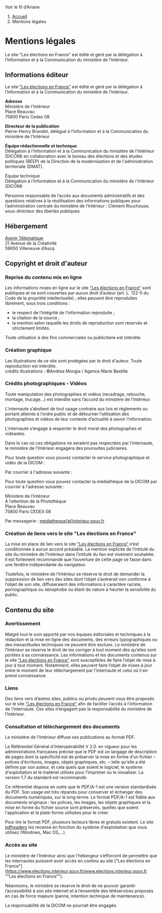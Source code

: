 Voir le fil d’Ariane

1. [Accueil](https://www.elections.interieur.gouv.fr/)
2. Mentions légales

Mentions légales
================

Le site "Les élections en France" est édité et géré par la délégation à l’Information et à la Communication du ministère de l’Intérieur.

Informations éditeur
--------------------

Le site ["Les élections en France"](https://www.elections.interieur.gouv.fr/ "Lien externe - &amp;quot;Les élections en France&amp;quot; - Nouvelle fenêtre") est édité et géré par la délégation à l’Information et à la Communication du ministère de l’Intérieur.  
  
**Adresse**  
Ministère de l'Intérieur  
Place Beauvau  
75800 Paris Cedex 08

**Directeur de la publication**  
Pierre-Henry Brandet, délégué à l’Information et à la Communication du ministère de l’Intérieur

**Équipe rédactionnelle et technique**  
Délégation à l'Information et à la Communication du ministère de l'Intérieur (DICOM) en collaboration avec le bureau des élections et des études politiques (BEEP) de la Direction de la modernisation et de l'administration territoriale (DMAT).  
  
Équipe technique  
Délégation à l’Information et à la Communication du ministère de l'Intérieur (DICOM)  
  
Personne responsable de l’accès aux documents administratifs et des questions relatives à la réutilisation des informations publiques pour l’administration centrale du ministère de l’Intérieur : Clément Rouchouse, sous-directeur des libertés publiques

Hébergement
-----------

[Avenir Télématique](https://www.ate.info/ "Lien externe - Avenir Télématique - Nouvelle fenêtre")  
21 Avenue de la Créativité  
59650 Villeneuve d’Ascq

Copyright et droit d'auteur
---------------------------

### Reprise du contenu mis en ligne

Les informations mises en ligne sur le site ["Les élections en France"](https://www.elections.interieur.gouv.fr/ "Lien externe - &amp;quot;Les élections en France&amp;quot; - Nouvelle fenêtre") sont publiques et ne sont couvertes par aucun droit d’auteur (art. L. 122-5 du Code de la propriété intellectuelle) ; elles peuvent être reproduites librement, sous trois conditions :

* le respect de l’intégrité de l’information reproduite ;
* la citation de la source ;
* la mention selon laquelle les droits de reproduction sont réservés et strictement limités.

Toute utilisation à des fins commerciales ou publicitaire est interdite.

### Création graphique

Les illustrations de ce site sont protégées par le droit d'auteur. Toute reproduction est interdite.  
crédits illustrations : ©Andrea Mongia / Agence Marie Bastille

### Crédits photographiques - Vidéos

Toute manipulation des photographies et vidéos (recadrage, retouche, montage, trucage…) est interdite sans l’accord du ministère de l’Intérieur.

L’internaute s’abstient de tout usage contraire aux lois et règlements ou portant atteinte à l’ordre public et de détourner l’utilisation des photographies et vidéos de leur contexte d’actualité à savoir l’information.

L’internaute s’engage à respecter le droit moral des photographes et vidéastes.

Dans le cas où ces obligations ne seraient pas respectées par l’internaute, le ministère de l’Intérieur engagera des poursuites judiciaires.

Pour toute question vous pouvez contacter le service photographique et vidéo de la DICOM :

Par courrier à l'adresse suivante :

Pour toute question vous pouvez contacter la médiathèque de la DICOM par courrier à l'adresse suivante :  
  
Ministère de l’Intérieur  
À l’attention de la Photothèque  
Place Beauvau  
75800 Paris CEDEX 08

Par messagerie : [mediatheque\[at\]interieur.gouv.fr](mailto:mediatheque@interieur.gouv.fr "mediatheque[at]interieur.gouv.fr")

### Création de liens vers le site "Les élections en France"

La mise en place de lien vers le site ["Les élections en France"](https://www.elections.interieur.gouv.fr/ "Lien externe - &amp;quot;Les élections en France&amp;quot; - Nouvelle fenêtre") n’est conditionnée à aucun accord préalable. La mention explicite de l’intitulé du site du ministère de l’Intérieur dans l’intitulé du lien est vivement souhaitée. Il est fortement recommandé que l’ouverture de cette page se fasse dans une fenêtre indépendante du navigateur.

Toutefois, le ministère de l’Intérieur se réserve le droit de demander la suppression de lien vers des sites dont l’objet s’avérerait non conforme à l’objet de son site, diffuseraient des informations à caractère raciste, pornographique ou xénophobe ou étant de nature à heurter la sensibilité du public.

Contenu du site
---------------

### Avertissement

Malgré tout le soin apporté par nos équipes éditoriales et techniques à la rédaction et la mise en ligne des documents, des erreurs typographiques ou des inexactitudes techniques ne peuvent être exclues. Le ministère de l’Intérieur se réserve le droit de les corriger à tout moment dès qu’elles sont portées à sa connaissance. Les informations et les documents contenus sur le site ["Les élections en France"](https://www.elections.interieur.gouv.fr/ "Lien externe - &amp;quot;Les élections en France&amp;quot; - Nouvelle fenêtre") sont susceptibles de faire l’objet de mise à jour à tout moment. Notamment, elles peuvent faire l’objet de mises à jour entre le moment de leur téléchargement par l’internaute et celui où il en prend connaissance.

### Liens

Des liens vers d’autres sites, publics ou privés peuvent vous être proposés sur le site ["Les élections en France"](https://www.elections.interieur.gouv.fr/ "Lien externe - &amp;quot;Les élections en France&amp;quot; - Nouvelle fenêtre") afin de faciliter l’accès à l’information de l’internaute. Ces sites n’engagent pas la responsabilité du ministère de l’Intérieur.

### Consultation et téléchargement des documents

Le ministère de l'Intérieur diffuse ses publications au format PDF.

Le Référentiel Général d'Interopérabilité V 2.0. en vigueur pour les administrations françaises précise que le PDF est un langage de description de pages dont la spécificité est de préserver la mise en forme d’un fichier – polices d'écritures, images, objets graphiques, etc. – telle qu'elle a été définie par son auteur, et cela quels que soient le logiciel, le système d'exploitation et le matériel utilisés pour l’imprimer ou le visualiser. La version 1.7 du standard est recommandé.

Ce référentiel dispose en outre que le PDF/A-1 est une version standardisée du PDF. Son usage est très répandu pour conserver et échanger des documents numériques, sur le long terme. Le format PDF/A-1 est fidèle aux documents originaux : les polices, les images, les objets graphiques et la mise en forme du fichier source sont préservés, quelles que soient l'application et la plate-forme utilisées pour le créer.

Pour lire le format PDF, plusieurs lecteurs libres et gratuits existent. Le site [pdfreaders](http://pdfreaders.org/%20 "Lien externe - pdfreaders - Nouvelle fenêtre") les recense en fonction du système d'exploitation que vous utilisez (Windows, Mac OS,...).

### Accès au site

Le ministère de l’Intérieur ainsi que l’hébergeur s’efforcent de permettre que les internautes puissent avoir accès en continu au site ["Les élections en France"](https://www.elections.interieur.gouv.fr/www.elections.interieur.gouv.fr ""Les élections en France""). 

Néanmoins, le ministère se réserve le droit de ne pouvoir garantir l’accessibilité à son site internet et à l’ensemble des téléservices proposés en cas de force majeure (panne, intention technique de maintenance).

La responsabilité de la DICOM ne pourrait être engagée.